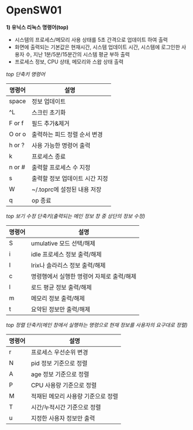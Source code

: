 # OpenSW01

**1) 유닉스 리눅스 명령어(top)**
- 시스템의 프로세스/메모리 사용 상태를 5초 간격으로 업데이트 하여 출력
- 화면에 출력되는 기본값은 현재시간, 시스템 업데이트 시간, 시스템에 로그인한 사용자 수, 지난 1분/5분/15분간의 시스템 평균 부하 출력
- 프로세스 정보, CPU 상태, 메모리와 스왑 상태 출력


*top 단축키 명령어*


|명령어|설명|
|------|---|
|space|정보 업데이트|
|^L|스크린 초기화|
|F or f|필드 추가&제거|
|O or o|출력하는 피드 정렬 순서 변경|
|h or ?|사용 가능한 명령어 출력|
|k|프로세스 종료|
|n or #|출력할 프로세스 수 지정|
|s|출력할 정보 업데이트 시간 지정|
|W|~/.toprc에 설정된 내용 저장|
|q|op 종료|


*top 보기 수정 단축키(출력되는 메인 정보 창 중 상단의 정보 수정)*


|명령어|설명|
|------|---|
|S|umulative 모드 선택/해제|
|i|idle 프로세스 정보 출력/해제|
|I|Irix나 솔라리스 정보 출력/해제|
|c|명령행에서 실행한 명령어 자체로 출력/해제|
|l|로드 평균 정보 출력/해제|
|m|메모리 정보 출력/해제|
|t|요약된 정보만 출력/해제|


*top 정렬 단축키(메인 창에서 실행하는 명령으로 현재 정보를 사용자의 요구대로 정렬)*


|명령어|설명|
|------|---|
|r|프로세스 우선순위 변경|
|N|pid 정보 기준으로 정렬|
|A|age 정보 기준으로 정렬|
|P|CPU 사용량 기준으로 정렬|
|M|적재된 메모리 사용량 기준으로 정렬|
|T|시간/누적시간 기준으로 정렬|
|u|지정한 사용자 정보만 출력|
